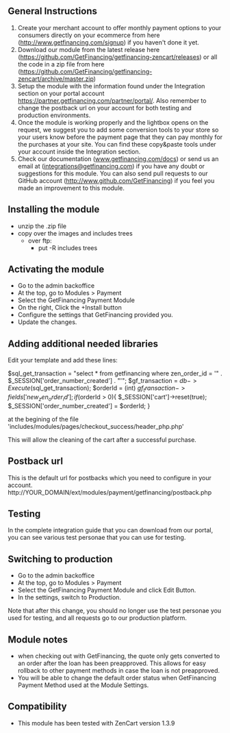 General Instructions
-----------------------------
1. Create your merchant account to offer monthly payment options to your consumers directly on your ecommerce from here (http://www.getfinancing.com/signup) if you haven't done it yet.
2. Download our module from the latest release here (https://github.com/GetFinancing/getfinancing-zencart/releases) or all the code in a zip file from here (https://github.com/GetFinancing/getfinancing-zencart/archive/master.zip)
3. Setup the module with the information found under the Integration section on your portal account https://partner.getfinancing.com/partner/portal/. Also remember to change the postback url on your account for both testing and production environments.
4. Once the module is working properly and the lightbox opens on the request, we suggest you to add some conversion tools to your store so your users know before the payment page that they can pay monthly for the purchases at your site. You can find these copy&paste tools under your account inside the Integration section.
5. Check our documentation (www.getfinancing.com/docs) or send us an email at (integrations@getfinancing.com) if you have any doubt or suggestions for this module. You can also send pull requests to our GitHub account (http://www.github.com/GetFinancing) if you feel you made an improvement to this module.

Installing the module
---------------------

- unzip the .zip file
- copy over the images and includes trees
  - over ftp:
    - put -R includes trees

Activating the module
---------------------
 - Go to the admin backoffice
 - At the top, go to Modules > Payment
 - Select the GetFinancing Payment Module
 - On the right, Click the +Install button
 - Configure the settings that GetFinancing provided you.
 - Update the changes.

Adding additional needed libraries
----------------------------------

Edit your template and add these lines:

$sql_get_transaction = "select * from getfinancing where zen_order_id = '" . $_SESSION['order_number_created'] . "'";
$gf_transaction = $db->Execute($sql_get_transaction);
$orderId = (int) $gf_transaction->fields['new_zen_order_id'];
if ($orderId > 0){
   $_SESSION['cart']->reset(true);
   $_SESSION['order_number_created'] = $orderId;
}


at the begining of the file
 'includes/modules/pages/checkout_success/header_php.php'

This will allow the cleaning of the cart after a successful purchase.

Postback url
------------

This is the default url for postbacks which you need to configure in your account.
http://YOUR_DOMAIN/ext/modules/payment/getfinancing/postback.php

Testing
-------

In the complete integration guide that you can download from our portal,
you can see various test personae that you can use for testing.

Switching to production
-----------------------

 - Go to the admin backoffice
 - At the top, go to Modules > Payment
 - Select the GetFinancing Payment Module and click Edit Button.
 - In the settings, switch to Production.

Note that after this change, you should no longer use the test personae you
used for testing, and all requests go to our production platform.

Module notes
------------
 - when checking out with GetFinancing, the quote only gets converted to
   an order after the loan has been preapproved.  This allows for easy
   rollback to other payment methods in case the loan is not preapproved.
 - You will be able to change the default order status when GetFinancing
   Payment Method used at the Module Settings.

Compatibility
-------------
 - This module has been tested with ZenCart version 1.3.9
